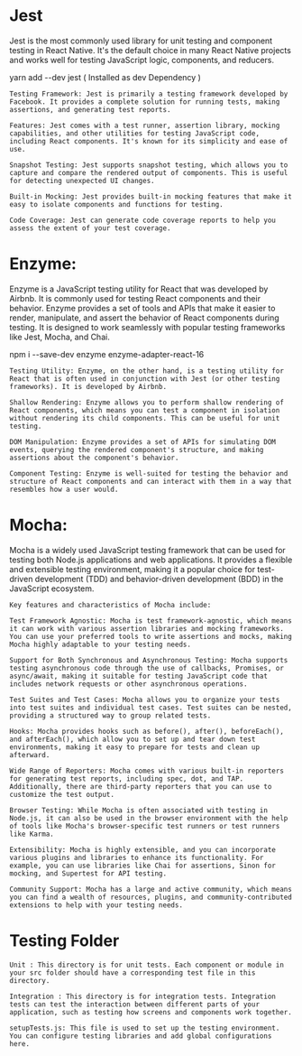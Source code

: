 
# Jest
Jest is the most commonly used library for unit testing and component testing in React Native. It's the default choice in many React Native projects and works well for testing JavaScript logic, components, and reducers.

yarn add --dev jest ( Installed as dev Dependency )

    Testing Framework: Jest is primarily a testing framework developed by Facebook. It provides a complete solution for running tests, making assertions, and generating test reports.

    Features: Jest comes with a test runner, assertion library, mocking capabilities, and other utilities for testing JavaScript code, including React components. It's known for its simplicity and ease of use.

    Snapshot Testing: Jest supports snapshot testing, which allows you to capture and compare the rendered output of components. This is useful for detecting unexpected UI changes.

    Built-in Mocking: Jest provides built-in mocking features that make it easy to isolate components and functions for testing.

    Code Coverage: Jest can generate code coverage reports to help you assess the extent of your test coverage.


# Enzyme:

Enzyme is a JavaScript testing utility for React that was developed by Airbnb. It is commonly used for testing React components and their behavior. Enzyme provides a set of tools and APIs that make it easier to render, manipulate, and assert the behavior of React components during testing. It is designed to work seamlessly with popular testing frameworks like Jest, Mocha, and Chai.

npm i --save-dev enzyme enzyme-adapter-react-16

    Testing Utility: Enzyme, on the other hand, is a testing utility for React that is often used in conjunction with Jest (or other testing frameworks). It is developed by Airbnb.

    Shallow Rendering: Enzyme allows you to perform shallow rendering of React components, which means you can test a component in isolation without rendering its child components. This can be useful for unit testing.

    DOM Manipulation: Enzyme provides a set of APIs for simulating DOM events, querying the rendered component's structure, and making assertions about the component's behavior.

    Component Testing: Enzyme is well-suited for testing the behavior and structure of React components and can interact with them in a way that resembles how a user would.


# Mocha:

Mocha is a widely used JavaScript testing framework that can be used for testing both Node.js applications and web applications. It provides a flexible and extensible testing environment, making it a popular choice for test-driven development (TDD) and behavior-driven development (BDD) in the JavaScript ecosystem.

    Key features and characteristics of Mocha include:

    Test Framework Agnostic: Mocha is test framework-agnostic, which means it can work with various assertion libraries and mocking frameworks. You can use your preferred tools to write assertions and mocks, making Mocha highly adaptable to your testing needs.

    Support for Both Synchronous and Asynchronous Testing: Mocha supports testing asynchronous code through the use of callbacks, Promises, or async/await, making it suitable for testing JavaScript code that includes network requests or other asynchronous operations.

    Test Suites and Test Cases: Mocha allows you to organize your tests into test suites and individual test cases. Test suites can be nested, providing a structured way to group related tests.

    Hooks: Mocha provides hooks such as before(), after(), beforeEach(), and afterEach(), which allow you to set up and tear down test environments, making it easy to prepare for tests and clean up afterward.

    Wide Range of Reporters: Mocha comes with various built-in reporters for generating test reports, including spec, dot, and TAP. Additionally, there are third-party reporters that you can use to customize the test output.

    Browser Testing: While Mocha is often associated with testing in Node.js, it can also be used in the browser environment with the help of tools like Mocha's browser-specific test runners or test runners like Karma.

    Extensibility: Mocha is highly extensible, and you can incorporate various plugins and libraries to enhance its functionality. For example, you can use libraries like Chai for assertions, Sinon for mocking, and Supertest for API testing.

    Community Support: Mocha has a large and active community, which means you can find a wealth of resources, plugins, and community-contributed extensions to help with your testing needs.

# Testing Folder 
    Unit : This directory is for unit tests. Each component or module in your src folder should have a corresponding test file in this directory.

    Integration : This directory is for integration tests. Integration tests can test the interaction between different parts of your application, such as testing how screens and components work together.

    setupTests.js: This file is used to set up the testing environment. You can configure testing libraries and add global configurations here.

